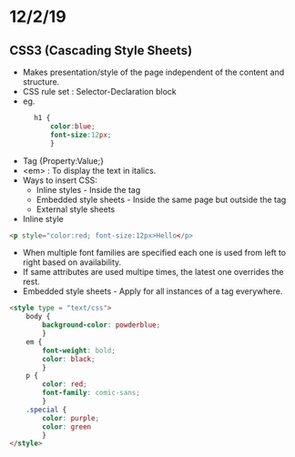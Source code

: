 # 12/2/19
## CSS3 (Cascading Style Sheets)
* Makes presentation/style of the page independent of the content and structure.
* CSS rule set : Selector-Declaration block
* eg. 
```css
      h1 {
          color:blue; 
          font-size:12px;
          }
```
* Tag {Property:Value;}
* \<em> : To display the text in italics.
* Ways to insert CSS:
  * Inline styles - Inside the tag
  * Embedded style sheets - Inside the same page but outside the tag
  * External style sheets
* Inline style
```html
<p style="color:red; font-size:12px>Hello</p>
```

* When multiple font families are specified each one is used from left to right based on availability.
* If same attributes are used multipe times, the latest one overrides the rest.
* Embedded style sheets - Apply for all instances of a tag everywhere.
```html
<style type = "text/css">
	body {
		background-color: powderblue;
		}
	em {
		font-weight: bold;
		color: black;
		}
	p {
		color: red; 
		font-family: comic-sans;
		}
	.special {
		color: purple;
		color: green
		}
</style>
```

